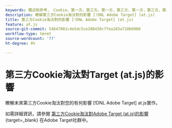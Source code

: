 ```yaml
---
keywords: 概述和參考， Cookie，第一方，第三方，第一方，第三方，第一方，第三方，第三方，第一方，第三方， at.js
description: 瞭解第三方Cookie淘汰對的影響 [!DNL Adobe Target] (at.js)
title: 第三方Cookie淘汰對的影響 [!DNL Adobe Target] (at.js)
feature: at.js
source-git-commit: 54647001c4e5dc5ce208430c7fea103a720b0980
workflow-type: tm+mt
source-wordcount: '77'
ht-degree: 0%

---
```


# 第三方Cookie淘汰對Target (at.js)的影響

瞭解未來第三方Cookie淘汰對您的有何影響 [!DNL Adobe Target] at.js實作。

如需詳細資訊，請參閱 [第三方Cookie淘汰對Adobe Target (at.js)的影響](https://experienceleaguecommunities.adobe.com/t5/adobe-target-blogs/the-impact-of-third-party-cookie-deprecation-on-adobe-target-at/ba-p/661615?search=Third%20Party%20Cookie%20Deprecation){target=_blank} 在Adobe Target社群中。